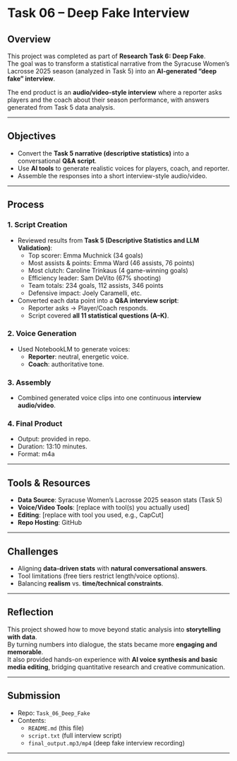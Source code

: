 # Task 06 – Deep Fake Interview 

## Overview
This project was completed as part of **Research Task 6: Deep Fake**.  
The goal was to transform a statistical narrative from the Syracuse Women’s Lacrosse 2025 season (analyzed in Task 5) into an **AI-generated “deep fake” interview**.

The end product is an **audio/video-style interview** where a reporter asks players and the coach about their season performance, with answers generated from Task 5 data analysis.

---

## Objectives
- Convert the **Task 5 narrative (descriptive statistics)** into a conversational **Q&A script**.
- Use **AI tools** to generate realistic voices for players, coach, and reporter.
- Assemble the responses into a short interview-style audio/video.

---

## Process

### 1. Script Creation
- Reviewed results from **Task 5 (Descriptive Statistics and LLM Validation)**:
  - Top scorer: Emma Muchnick (34 goals)  
  - Most assists & points: Emma Ward (46 assists, 76 points)  
  - Most clutch: Caroline Trinkaus (4 game-winning goals)  
  - Efficiency leader: Sam DeVito (67% shooting)  
  - Team totals: 234 goals, 112 assists, 346 points  
  - Defensive impact: Joely Caramelli, etc.  
- Converted each data point into a **Q&A interview script**:
  - Reporter asks → Player/Coach responds.
  - Script covered **all 11 statistical questions (A–K)**.

### 2. Voice Generation
- Used NotebookLM to generate voices:
  - **Reporter**: neutral, energetic voice.  
  - **Coach**: authoritative tone.  

### 3. Assembly
- Combined generated voice clips into one continuous **interview audio/video**.  

### 4. Final Product
- Output: provided in repo.  
- Duration: 13:10 minutes.  
- Format: m4a  

---

## Tools & Resources
- **Data Source**: Syracuse Women’s Lacrosse 2025 season stats (Task 5)  
- **Voice/Video Tools**: [replace with tool(s) you actually used]  
- **Editing**: [replace with tool you used, e.g., CapCut]  
- **Repo Hosting**: GitHub  

---

## Challenges
- Aligning **data-driven stats** with **natural conversational answers**.  
- Tool limitations (free tiers restrict length/voice options).  
- Balancing **realism** vs. **time/technical constraints**.  

---

## Reflection
This project showed how to move beyond static analysis into **storytelling with data**.  
By turning numbers into dialogue, the stats became more **engaging and memorable**.  
It also provided hands-on experience with **AI voice synthesis and basic media editing**, bridging quantitative research and creative communication.

---

## Submission
- Repo: `Task_06_Deep_Fake`  
- Contents:
  - `README.md` (this file)  
  - `script.txt` (full interview script)  
  - `final_output.mp3/mp4` (deep fake interview recording)

---
